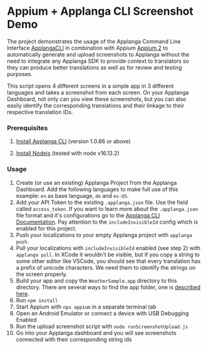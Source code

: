# Appium + Applanga CLI Screenshot Demo

The project demonstrates the usage of the Applanga Command Line Interface [ApplangaCLI](https://github.com/applanga/applanga-cli) in combination with Appium [Appium 2](https://appium.github.io/appium/docs/en/2.0/) to automatically generate and upload screenshots to Applanga without the need to integrate any Applanga SDK to provide context to translators so they can produce better translations as well as for review and testing purposes. 

This script opens 4 different screens in a simple app in 3 different languages and takes a screenshot from each screen.
On your Applanga Dashboard, not only can you view these screenshots, but you can also easily identify the corresponding translations and their linkage to their respective translation IDs.

### Prerequisites 

1. [Install Applanga CLI](https://www.applanga.com/docs/integration-documentation/cli#installation) (version 1.0.86 or above)

2. [Install Nodejs](https://nodejs.org)  (tested with node v16.13.2)

### Usage

1. Create (or use an existing) Applanga Project from the Applanga Dashboard. Add the following languages to make full use of this example: `en` as base language, `de` and `es-US`. 
2. Add your API Token to the existing `.applanga.json` file. Use the field called `access_token`. If you want to learn more about the `.applanga.json` file format and it's configurations go to the [Applanga CLI Documentation](https://www.applanga.com/docs/integration-documentation/cli). Pay attention to the `includeInvisibleId` config which is enabled for this project.
3. Push your localizations to your empty Applanga project with `applanga push`. 
4. Pull your localizations with `includeInvisibleId` enabled (see step 2) with `applanga pull`. In XCode it wouldn't be visible, but if you copy a string to some other editor like VSCode, you should see that every translation has a prefix of unicode characters. We need them to identify the strings on the screen properly.
5. Build your app and copy the `WeatherSample.app` directory to this directory. There are several ways to find the app folder, one is [described here](https://stackoverflow.com/a/26201618). 
6. Run `npm install`
7. Start Appium with `npx appium` in a separate terminal tab
8. Open an Android Emulator or connect a device with USB Debugging Enabled
9. Run the upload screenshot script with `node runScreenshotUpload.js`
10. Go into your Applanga dashboard and you will see screenshots connected with their corresponding string ids